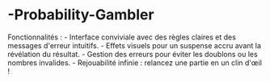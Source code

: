 # -Probability-Gambler
 Fonctionnalités :   - Interface conviviale avec des règles claires et des messages d'erreur intuitifs.   - Effets visuels pour un suspense accru avant la révélation du résultat.   - Gestion des erreurs pour éviter les doublons ou les nombres invalides.   - Rejouabilité infinie : relancez une partie en un clin d'œil ! 
